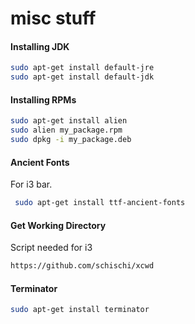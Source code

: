 # misc stuff

#### Installing JDK
```bash
sudo apt-get install default-jre
sudo apt-get install default-jdk
```

#### Installing RPMs
```bash
sudo apt-get install alien
sudo alien my_package.rpm
sudo dpkg -i my_package.deb
```
#### Ancient Fonts
For i3 bar.
```bash
 sudo apt-get install ttf-ancient-fonts
 ```
 
 #### Get Working Directory
 Script needed for i3
 ```bash
 https://github.com/schischi/xcwd
```

#### Terminator
```bash
sudo apt-get install terminator
```
